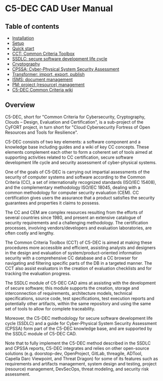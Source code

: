 # C5-DEC CAD User Manual

## Table of contents

- [Installation](./installation.md)
- [Setup](./setup.md)
- [Quick start](./start.md)
- [CCT: Common Criteria Toolbox](./cct.md)
- [SSDLC: secure software development life cycle](./ssdlc.md)
- [Cryptography](./cryptography.md)
- [CPSSA: Cyber-Physical System Security Assessment](./cpssa.md)
- [Transformer: import, export, publish](./transformer.md)
- [ISMS: document management](./isms.md)
- [PM: project (resource) management](./pm.md)
- [C5-DEC Common Criteria wiki](../../c5dec/assets/database/KnowledgeBase/0_MapofContent.md)

## Overview

C5-DEC, short for "Common Criteria for Cybersecurity, Cryptography, Clouds – Design, Evaluation and Certification", is a sub-project of the CyFORT project, in turn short for "Cloud Cybersecurity Fortress of Open Resources and Tools for Resilience".

C5-DEC consists of two key elements: a software component and a knowledge base including guides and a wiki of key CC concepts. These elements complement each other to form a coherent set of tools aimed at supporting activities related to CC certification, secure software development life cycle and security assessment of cyber-physical systems.

One of the goals of C5-DEC is carrying out impartial assessments of the security of computer systems and software according to the Common Criteria (CC), a set of internationally recognized standards (ISO/IEC 15408), and the complementary methodology ISO/IEC 18045, dealing with a common methodology for computer security evaluation (CEM). CC certification gives users the assurance that a product satisfies the security guarantees and properties it claims to possess.

The CC and CEM are complex resources resulting from the efforts of several countries since 1980, and present an extensive catalogue of security requirements and a challenging methodology. The certification processes, involving vendors/developers and evaluation laboratories, are often costly and lengthy. 

The Common Criteria Toolbox (CCT) of C5-DEC is aimed at making these procedures more accessible and efficient, assisting analysts and designers in the design and evaluation of system/product-oriented information security with a comprehensive CC database and a CC browser for navigating and filtering specific parts of the DB in a targeted manner. The CCT also assist evaluators in the creation of evaluation checklists and for tracking the evaluation progress.

The SSDLC module of C5-DEC CAD aims at assisting with the development of secure software; this module supports the creation, storage and interconnection of requirements, architecture models, technical specifications, source code, test specifications, test execution reports and potentially other artifacts, within the same repository and using the same set of tools to allow for complete traceability.

Moreover, the C5-DEC methodology for secure software development life cycle (SSDLC) and a guide for Cyber-Physical System Security Assessment (CPSSA) form part of the C5-DEC knowledge base, and are supported by the SSDLC module of C5-DEC CAD.

Note that to fully implement the C5-DEC method described in the SSDLC and CPSSA reports, C5-DEC integrates and relies on other open-source solutions (e.g. doorstop-dev, OpenProject, GitLab, threagile, ADTool, Capella Darc Viewpoint, and Threat Dragon) for some of its features such as requirements and artifacts management, system design and testing, project (resource) management, DevSecOps, threat modeling, and security risk assessment.
